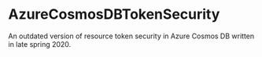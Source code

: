 # AzureCosmosDBTokenSecurity
An outdated version of resource token security in Azure Cosmos DB written in late spring 2020.
